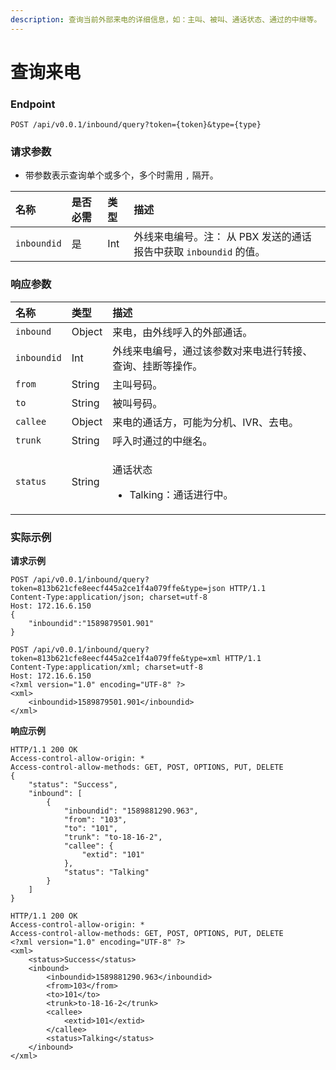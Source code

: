 ```yaml
---
description: 查询当前外部来电的详细信息，如：主叫、被叫、通话状态、通过的中继等。
---
```


# 查询来电



### Endpoint

```text
POST /api/v0.0.1/inbound/query?token={token}&type={type}
```

### 请求参数

* 带参数表示查询单个或多个，多个时需用 `,` 隔开。

| 名称 | 是否必需 | 类型 | 描述 |
| :--- | :--- | :--- | :--- |
| `inboundid` | 是 | Int | 外线来电编号。注： 从 PBX 发送的通话报告中获取 `inboundid` 的值。 |

### 响应参数

<table>
  <thead>
    <tr>
      <th style="text-align:left">&#x540D;&#x79F0;</th>
      <th style="text-align:left">&#x7C7B;&#x578B;</th>
      <th style="text-align:left">&#x63CF;&#x8FF0;</th>
    </tr>
  </thead>
  <tbody>
    <tr>
      <td style="text-align:left"><code>inbound</code>
      </td>
      <td style="text-align:left">Object</td>
      <td style="text-align:left">&#x6765;&#x7535;&#xFF0C;&#x7531;&#x5916;&#x7EBF;&#x547C;&#x5165;&#x7684;&#x5916;&#x90E8;&#x901A;&#x8BDD;&#x3002;</td>
    </tr>
    <tr>
      <td style="text-align:left"><code>inboundid</code>
      </td>
      <td style="text-align:left">Int</td>
      <td style="text-align:left">&#x5916;&#x7EBF;&#x6765;&#x7535;&#x7F16;&#x53F7;&#xFF0C;&#x901A;&#x8FC7;&#x8BE5;&#x53C2;&#x6570;&#x5BF9;&#x6765;&#x7535;&#x8FDB;&#x884C;&#x8F6C;&#x63A5;&#x3001;&#x67E5;&#x8BE2;&#x3001;&#x6302;&#x65AD;&#x7B49;&#x64CD;&#x4F5C;&#x3002;</td>
    </tr>
    <tr>
      <td style="text-align:left"><code>from</code>
      </td>
      <td style="text-align:left">String</td>
      <td style="text-align:left">&#x4E3B;&#x53EB;&#x53F7;&#x7801;&#x3002;</td>
    </tr>
    <tr>
      <td style="text-align:left"><code>to</code>
      </td>
      <td style="text-align:left">String</td>
      <td style="text-align:left">&#x88AB;&#x53EB;&#x53F7;&#x7801;&#x3002;</td>
    </tr>
    <tr>
      <td style="text-align:left"><code>callee</code>
      </td>
      <td style="text-align:left">Object</td>
      <td style="text-align:left">&#x6765;&#x7535;&#x7684;&#x901A;&#x8BDD;&#x65B9;&#xFF0C;&#x53EF;&#x80FD;&#x4E3A;&#x5206;&#x673A;&#x3001;IVR&#x3001;&#x53BB;&#x7535;&#x3002;</td>
    </tr>
    <tr>
      <td style="text-align:left"><code>trunk</code>
      </td>
      <td style="text-align:left">String</td>
      <td style="text-align:left">&#x547C;&#x5165;&#x65F6;&#x901A;&#x8FC7;&#x7684;&#x4E2D;&#x7EE7;&#x540D;&#x3002;</td>
    </tr>
    <tr>
      <td style="text-align:left"><code>status</code>
      </td>
      <td style="text-align:left">String</td>
      <td style="text-align:left">
        <p>&#x901A;&#x8BDD;&#x72B6;&#x6001;</p>
        <ul>
          <li>Talking&#xFF1A;&#x901A;&#x8BDD;&#x8FDB;&#x884C;&#x4E2D;&#x3002;</li>
        </ul>
      </td>
    </tr>
  </tbody>
</table>

### 实际示例

**请求示例**

```text
POST /api/v0.0.1/inbound/query?token=813b621cfe8eecf445a2ce1f4a079ffe&type=json HTTP/1.1
Content-Type:application/json; charset=utf-8
Host: 172.16.6.150
{
	"inboundid":"1589879501.901"
}
```

```text
POST /api/v0.0.1/inbound/query?token=813b621cfe8eecf445a2ce1f4a079ffe&type=xml HTTP/1.1
Content-Type:application/xml; charset=utf-8
Host: 172.16.6.150
<?xml version="1.0" encoding="UTF-8" ?>
<xml>
    <inboundid>1589879501.901</inboundid>
</xml>
```

**响应示例**

```text
HTTP/1.1 200 OK
Access-control-allow-origin: *
Access-control-allow-methods: GET, POST, OPTIONS, PUT, DELETE
{
    "status": "Success",
    "inbound": [
        {
            "inboundid": "1589881290.963",
            "from": "103",
            "to": "101",
            "trunk": "to-18-16-2",
            "callee": {
                "extid": "101"
            },
            "status": "Talking"
        }
    ]
}
```

```text
HTTP/1.1 200 OK
Access-control-allow-origin: *
Access-control-allow-methods: GET, POST, OPTIONS, PUT, DELETE
<?xml version="1.0" encoding="UTF-8" ?>
<xml>
	<status>Success</status>
	<inbound>
		<inboundid>1589881290.963</inboundid>
		<from>103</from>
		<to>101</to>
		<trunk>to-18-16-2</trunk>
		<callee>
			<extid>101</extid>
		</callee>
		<status>Talking</status>
	</inbound>
</xml>
```

